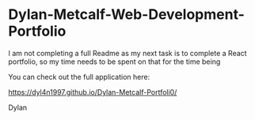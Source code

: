# Dylan-Metcalf-Web-Development-Portfolio

I am not completing a full Readme as my next task is to complete a React portfolio, so my time needs to be spent on that for the time being

You can check out the full application here:

https://dyl4n1997.github.io/Dylan-Metcalf-Portfoli0/ 


Dylan
